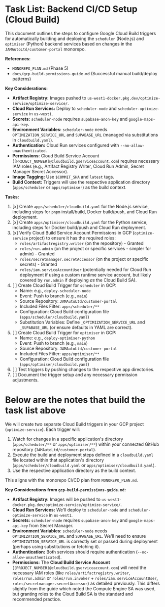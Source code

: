 # Task List: Backend CI/CD Setup (Cloud Build)

This document outlines the steps to configure Google Cloud Build triggers for automatically building and deploying the `scheduler` (Node.js) and `optimiser` (Python) backend services based on changes in the `JAMAutoLtd/customer-portal` monorepo.

**References:**
*   `MONOREPO_PLAN.md` (Phase 5)
*   `docs/gcp-build-permissions-guide.md` (Successful manual build/deploy patterns)

**Key Considerations:**
*   **Artifact Registry:** Images pushed to `us-west1-docker.pkg.dev/optimize-service/optimize-service/`.
*   **Cloud Run Services:** Deploy to `scheduler-node` and `scheduler-optimize-service` in `us-west1`.
*   **Secrets:** `scheduler-node` requires `supabase-anon-key` and `google-maps-api-key`.
*   **Environment Variables:** `scheduler-node` needs `OPTIMIZATION_SERVICE_URL` and `SUPABASE_URL` (managed via substitutions in `cloudbuild.yaml`).
*   **Authentication:** Cloud Run services configured with `--no-allow-unauthenticated`.
*   **Permissions:** Cloud Build Service Account (`[PROJECT_NUMBER]@cloudbuild.gserviceaccount.com`) requires necessary IAM roles (e.g., Artifact Registry Writer, Cloud Run Admin, Secret Manager Secret Accessor).
*   **Image Tagging:** Use `$COMMIT_SHA` and `latest` tags.
*   **Build Context:** Triggers will use the respective application directory (`apps/scheduler` or `apps/optimiser`) as the build context.

**Tasks:**

1.  [x] Create `apps/scheduler/cloudbuild.yaml` for the Node.js service, including steps for `pnpm` install/build, Docker build/push, and Cloud Run deployment.
2.  [x] Create `apps/optimiser/cloudbuild.yaml` for the Python service, including steps for Docker build/push and Cloud Run deployment.
3.  [x] Verify Cloud Build Service Account Permissions in GCP (`optimize-service` project) to ensure it has the required roles:
    *   `roles/artifactregistry.writer` (on the repository) - Granted
    *   `roles/run.admin` (on the project or specific services - simpler for admin) - Granted
    *   `roles/secretmanager.secretAccessor` (on the project or specific secrets) - Granted
    *   `roles/iam.serviceAccountUser` (potentially needed for Cloud Run deployment if using a custom runtime service account, but likely covered by `run.admin` if deploying *as* the Cloud Build SA).
4.  [ ] Create Cloud Build Trigger for `scheduler` in GCP:
    *   Name: e.g., `deploy-scheduler-node`
    *   Event: Push to branch (e.g., `main`)
    *   Source Repository: `JAMAutoLtd/customer-portal`
    *   Included Files Filter: `apps/scheduler/**`
    *   Configuration: Cloud Build configuration file (`apps/scheduler/cloudbuild.yaml`)
    *   Substitution Variables: Define `_OPTIMIZATION_SERVICE_URL` and `_SUPABASE_URL` (or ensure defaults in YAML are correct).
5.  [ ] Create Cloud Build Trigger for `optimiser` in GCP:
    *   Name: e.g., `deploy-optimiser-python`
    *   Event: Push to branch (e.g., `main`)
    *   Source Repository: `JAMAutoLtd/customer-portal`
    *   Included Files Filter: `apps/optimiser/**`
    *   Configuration: Cloud Build configuration file (`apps/optimiser/cloudbuild.yaml`)
6.  [ ] Test triggers by pushing changes to the respective app directories.
7.  [ ] Document the trigger setup and any necessary permission adjustments. 


# Below are the notes that build the task list above

We will create two separate Cloud Build triggers in your GCP project (`optimize-service`). Each trigger will:
1.  Watch for changes in a specific application's directory (`apps/scheduler/**` or `apps/optimiser/**`) within your connected GitHub repository (`JAMAutoLtd/customer-portal`).
2.  Execute the build and deployment steps defined in a `cloudbuild.yaml` file located within that application's directory (`apps/scheduler/cloudbuild.yaml` or `apps/optimiser/cloudbuild.yaml`).
3.  Use the respective application directory as the build context.

This aligns with the monorepo CI/CD plan from `MONOREPO_PLAN.md`.

**Key Considerations from `gcp-build-permissions-guide.md`:**

*   **Artifact Registry:** Images will be pushed to `us-west1-docker.pkg.dev/optimize-service/optimize-service/`.
*   **Cloud Run Services:** We'll deploy to `scheduler-node` and `scheduler-optimize-service` in `us-west1`.
*   **Secrets:** `scheduler-node` requires `supabase-anon-key` and `google-maps-api-key` from Secret Manager.
*   **Environment Variables:** `scheduler-node` needs `OPTIMIZATION_SERVICE_URL` and `SUPABASE_URL`. We'll need to ensure `OPTIMIZATION_SERVICE_URL` is correctly set or passed during deployment (perhaps using substitutions or fetching it).
*   **Authentication:** Both services should require authentication (`--no-allow-unauthenticated`).
*   **Permissions:** The **Cloud Build Service Account** (`[PROJECT_NUMBER]@cloudbuild.gserviceaccount.com`) will need the necessary IAM roles (like `roles/artifactregistry.writer`, `roles/run.admin` or `roles/run.invoker` + `roles/iam.serviceAccountUser`, `roles/secretmanager.secretAccessor`) as detailed previously. This differs slightly from the guide which noted the Compute Engine SA was used, but granting roles to the Cloud Build SA is the standard and recommended practice.
